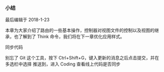<div class="container-fluid">
    <div class="card card-cascade my-5 hoverable">
        <div class="view gradient-card-header indigo">
            <h3 class="h3-responsive">小结</h3>
            <p>最后编辑于 2018-1-23</p>
        </div>
        <div class="card-body">
            <p class="card-text">
                <span class="h4-responsive">
                    本章为大家介绍了路由的一些基本操作，控制器对视图文件的控制以及视图的继承，也了解到了 Think 命令，我们将在下一章优化应用样式。
                </span>
            </p>
        </div>
        <div class="card info-color z-depth-2">
            <div class="card-body">
                <p class="white-text mb-0 text-center">
                    同步代码
                </p>
            </div>
        </div>
        <div class="card-body">
            <p class="card-text">
                <span class="h4-responsive">
                    别忘了 Git 这个工具，按下 Ctrl+Shift+G，键入更新的消息之后点击提交，并在多选栏中选择 推送到，进入 Coding 查看线上代码是否同步
                </span>
            </p>
        </div>
    </div>
</div>